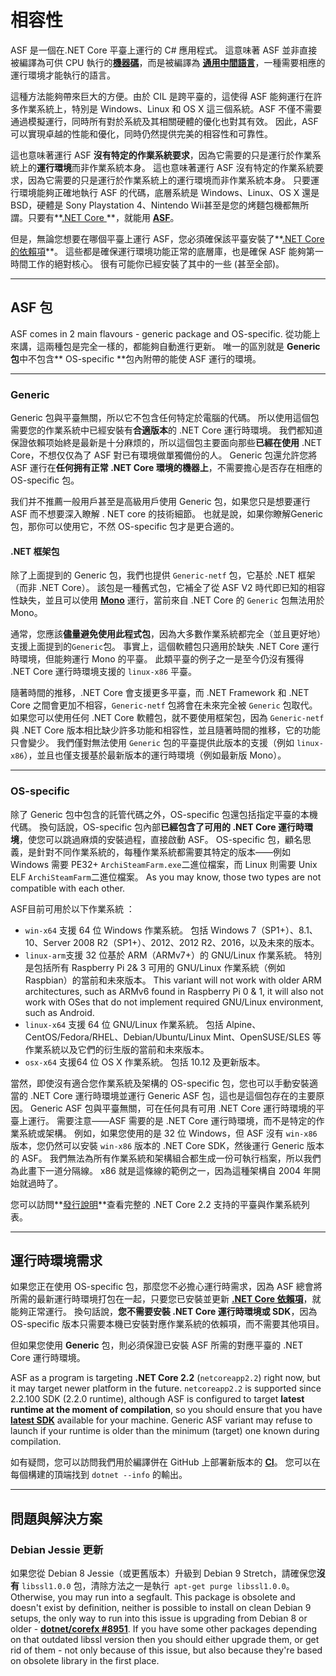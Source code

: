 # 相容性

ASF 是一個在.NET Core 平臺上運行的 C# 應用程式。 這意味著 ASF 並非直接被編譯為可供 CPU 執行的​**[機器碼](https://en.wikipedia.org/wiki/Machine_code)**，而是被編譯為 **[通用中間語言](https://en.wikipedia.org/wiki/Common_Intermediate_Language)**，一種需要相應的運行環境才能執行的語言。

這種方法能夠帶來巨大的方便。由於 CIL 是跨平臺的，這使得 ASF 能夠運行在許多作業系統上，特別是 Windows、Linux 和 OS X 這三個系統。ASF 不僅不需要通過模擬運行，同時所有對於系統及其相關硬體的優化也對其有效。 因此，ASF可以實現卓越的性能和優化，同時仍然提供完美的相容性和可靠性。

這也意味著運行 ASF **沒有特定的作業系統要求**，因為它需要的只是運行於作業系統上的**運行環境**而非作業系統本身。 這也意味著運行 ASF 沒有特定的作業系統要求，因為它需要的只是運行於作業系統上的運行環境而非作業系統本身。 只要運行環境能夠正確地執行 ASF 的代碼，底層系統是 Windows、Linux、OS X 還是 BSD，硬體是 Sony Playstation 4、Nintendo Wii甚至是您的烤麵包機都無所謂。只要有**[.NET Core ](https://github.com/dotnet/core-setup#daily-builds)**，就能用 **[ASF](https://github.com/JustArchiNET/ArchiSteamFarm/releases/latest)**。

但是，無論您想要在哪個平臺上運行 ASF，您必須確保該平臺安裝了**[.NET Core 的依賴項](https://github.com/dotnet/core/blob/master/Documentation/prereqs.md)**。 這些都是確保運行環境功能正常的底層庫，也是確保 ASF 能夠第一時間工作的絕對核心。 很有可能你已經安裝了其中的一些 (甚至全部)。

* * *

## ASF 包

ASF comes in 2 main flavours - generic package and OS-specific. 從功能上來講，這兩種包是完全一樣的，都能夠自動進行更新。 唯一的區別就是 **Generic包**中不包含** OS-specific **包內附帶的能使 ASF 運行的環境。

* * *

### Generic

Generic 包與平臺無關，所以它不包含任何特定於電腦的代碼。 所以使用這個包需要您的作業系統中已經安裝有**合適版本**的 .NET Core 運行時環境。 我們都知道保證依賴项始終是最新是十分麻烦的，所以這個包主要面向那些**已經在使用** .NET Core，不想仅仅為了 ASF 對已有環境做單獨備份的人。 Generic 包還允許您將 ASF 運行在**任何拥有正常 .NET Core 環境的機器上**，不需要擔心是否存在相應的 OS-specific 包。

我们并不推薦一般用戶甚至是高級用戶使用 Generic 包，如果您只是想要運行 ASF 而不想要深入瞭解 . NET core 的技術細節。 也就是說，如果你瞭解Generic包，那你可以使用它，不然 OS-specific 包才是更合適的。

#### .NET 框架包

除了上面提到的 Generic 包，我們也提供 `Generic-netf` 包，它基於 .NET 框架（而非 .NET Core）。 該包是一種舊式包，它補全了從 ASF V2 時代即已知的相容性缺失，並且可以使用 **[Mono](https://www.mono-project.com)** 運行，當前來自 .NET Core 的 `Generic` 包無法用於Mono。

通常，您應該**儘量避免使用此程式包**，因為大多數作業系統都完全（並且更好地）支援上面提到的` Generic `包。 事實上，這個軟體包只適用於缺失 .NET Core 運行時環境，但能夠運行 Mono 的平臺。 此類平臺的例子之一是至今仍沒有獲得 .NET Core 運行時環境支援的 `linux-x86` 平臺。

隨著時間的推移，.NET Core 會支援更多平臺，而 .NET Framework 和 .NET Core 之間會更加不相容，`Generic-netf` 包將會在未來完全被 `Generic` 包取代。 如果您可以使用任何 .NET Core 軟體包，就不要使用框架包，因為 `Generic-netf` 與 .NET Core 版本相比缺少許多功能和相容性，並且隨著時間的推移，它的功能只會變少。 我們僅對無法使用 `Generic` 包的平臺提供此版本的支援（例如 `linux-x86`），並且也僅支援基於最新版本的運行時環境（例如最新版 Mono）。

* * *

### OS-specific

除了 Generic 包中包含的託管代碼之外，OS-specific 包還包括指定平臺的本機代碼。 換句話說，OS-specific 包內部**已經包含了可用的 .NET Core 運行時環境**，使您可以跳過麻煩的安裝過程，直接啟動 ASF。 OS-specific 包，顧名思義，是針對不同作業系統的，每種作業系統都需要其特定的版本——例如 Windows 需要 PE32+ `ArchiSteamFarm.exe`二進位檔案，而 Linux 則需要 Unix ELF `ArchiSteamFarm`二進位檔案。 As you may know, those two types are not compatible with each other.

ASF目前可用於以下作業系統 ：

- `win-x64` 支援 64 位 Windows 作業系統。 包括 Windows 7（SP1+）、8.1、10、Server 2008 R2（SP1+）、2012、2012 R2、2016，以及未來的版本。
- `linux-arm`支援 32 位基於 ARM（ARMv7+）的 GNU/Linux 作業系統。 特別是包括所有 Raspberry Pi 2& 3 可用的 GNU/Linux 作業系統（例如 Raspbian）的當前和未來版本。 This variant will not work with older ARM architectures, such as ARMv6 found in Raspberry Pi 0 & 1, it will also not work with OSes that do not implement required GNU/Linux environment, such as Android.
- `linux-x64` 支援 64 位 GNU/Linux 作業系統。 包括 Alpine、CentOS/Fedora/RHEL、Debian/Ubuntu/Linux Mint、OpenSUSE/SLES 等作業系統以及它們的衍生版的當前和未來版本。
- `osx-x64` 支援64 位 OS X 作業系統。 包括 10.12 及更新版本。

當然，即使沒有適合您作業系統及架構的 OS-specific 包，您也可以手動安裝適當的 .NET Core 運行時環境並運行 Generic ASF 包，這也是這個包存在的主要原因。 Generic ASF 包與平臺無關，可在任何具有可用 .NET Core 運行時環境的平臺上運行。 需要注意——ASF 需要的是 .NET Core 運行時環境，而不是特定的作業系統或架構。 例如，如果您使用的是 32 位 Windows，但 ASF 沒有 `win-x86` 版本，您仍然可以安裝 `win-x86` 版本的 .NET Core SDK，然後運行 Generic 版本的 ASF。 我們無法為所有作業系統和架構組合都生成一份可執行档案，所以我們為此畫下一道分隔線。 x86 就是這條線的範例之一，因為這種架構自 2004 年開始就過時了。

您可以訪問​**[發行說明​](https://github.com/dotnet/core/blob/master/release-notes/2.2/2.2-supported-os.md)**查看完整的 .NET Core 2.2 支持的平臺與作業系統列表。

* * *

## 運行時環境需求

如果您正在使用 OS-specific 包，那麼您不必擔心運行時需求，因為 ASF 總會將所需的最新運行時環境打包在一起，只要您已安裝並更新 **[.NET Core 依賴項](https://github.com/dotnet/core/blob/master/Documentation/prereqs.md)**，就能夠正常運行。 換句話說，**您不需要安裝 .NET Core 運行時環境或 SDK**，因為 OS-specific 版本只需要本機已安裝對應作業系統的依賴項，而不需要其他項目。

但如果您使用 **Generic** 包，則必須保證已安裝 ASF 所需的對應平臺的 .NET Core 運行時環境。

ASF as a program is targeting **.NET Core 2.2** (`netcoreapp2.2`) right now, but it may target newer platform in the future. `netcoreapp2.2` is supported since 2.2.100 SDK (2.2.0 runtime), although ASF is configured to target **latest runtime at the moment of compilation**, so you should ensure that you have **[latest SDK](https://www.microsoft.com/net/download)** available for your machine. Generic ASF variant may refuse to launch if your runtime is older than the minimum (target) one known during compilation.

如有疑問，您可以訪問我們用於編譯併在 GitHub 上部署新版本的 **[CI](https://ci.appveyor.com/project/JustArchi/ArchiSteamFarm)**。 您可以在每個構建的頂端找到 `dotnet --info` 的輸出。

* * *

## 問題與解決方案

### Debian Jessie 更新

如果您從 Debian 8 Jessie（或更舊版本）升級到 Debian 9 Stretch，請確保您**沒有** `libssl1.0.0` 包，清除方法之一是執行` apt-get purge libssl1.0.0`。 Otherwise, you may run into a segfault. This package is obsolete and doesn't exist by definition, neither is possible to install on clean Debian 9 setups, the only way to run into this issue is upgrading from Debian 8 or older - **[dotnet/corefx #8951](https://github.com/dotnet/corefx/issues/8951#issuecomment-314455190)**. If you have some other packages depending on that outdated libssl version then you should either upgrade them, or get rid of them - not only because of this issue, but also because they're based on obsolete library in the first place.